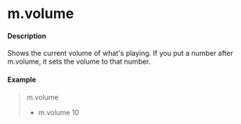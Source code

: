 # m.volume

#### Description

Shows the current volume of what's playing. If you put a number after m.volume, it sets the volume to that number.

#### Example

> m.volume
> - m.volume 10

